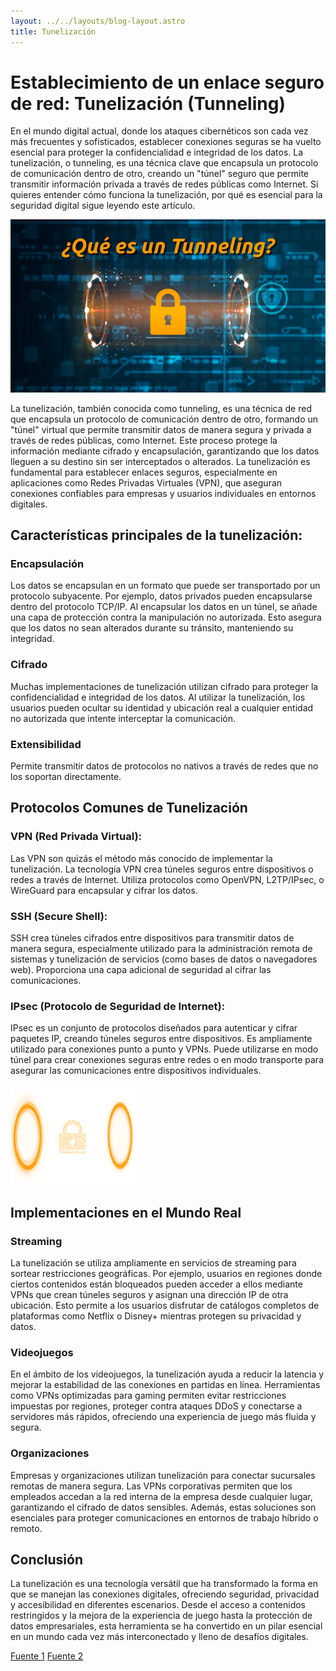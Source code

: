 ```yaml
---
layout: ../../layouts/blog-layout.astro
title: Tunelización
---
```


# Establecimiento de un enlace seguro de red: Tunelización (Tunneling)

En el mundo digital actual, donde los ataques cibernéticos son cada vez más frecuentes y sofisticados, establecer conexiones seguras se ha vuelto esencial para proteger la confidencialidad e integridad de los datos. La tunelización, o tunneling, es una técnica clave que encapsula un protocolo de comunicación dentro de otro, creando un "túnel" seguro que permite transmitir información privada a través de redes públicas como Internet. Si quieres entender cómo funciona la tunelización, por qué es esencial para la seguridad digital sigue leyendo este artículo.

![Anónimo.](../../assets/tunneling/queEs.png)

La tunelización, también conocida como tunneling, es una técnica de red que encapsula un protocolo de comunicación dentro de otro, formando un "túnel" virtual que permite transmitir datos de manera segura y privada a través de redes públicas, como Internet. Este proceso protege la información mediante cifrado y encapsulación, garantizando que los datos lleguen a su destino sin ser interceptados o alterados. La tunelización es fundamental para establecer enlaces seguros, especialmente en aplicaciones como Redes Privadas Virtuales (VPN), que aseguran conexiones confiables para empresas y usuarios individuales en entornos digitales.

## Características principales de la tunelización:

### Encapsulación
Los datos se encapsulan en un formato que puede ser transportado por un protocolo subyacente. Por ejemplo, datos privados pueden encapsularse dentro del protocolo TCP/IP. Al encapsular los datos en un túnel, se añade una capa de protección contra la manipulación no autorizada. Esto asegura que los datos no sean alterados durante su tránsito, manteniendo su integridad.
### Cifrado
Muchas implementaciones de tunelización utilizan cifrado para proteger la confidencialidad e integridad de los datos. Al utilizar la tunelización, los usuarios pueden ocultar su identidad y ubicación real a cualquier entidad no autorizada que intente interceptar la comunicación.
### Extensibilidad
Permite transmitir datos de protocolos no nativos a través de redes que no los soportan directamente.

## Protocolos Comunes de Tunelización

### VPN (Red Privada Virtual):

Las VPN son quizás el método más conocido de implementar la tunelización. La tecnología VPN crea túneles seguros entre dispositivos o redes a través de Internet. Utiliza protocolos como OpenVPN, L2TP/IPsec, o WireGuard para encapsular y cifrar los datos.

### SSH (Secure Shell):

SSH crea túneles cifrados entre dispositivos para transmitir datos de manera segura, especialmente utilizado para la administración remota de sistemas y tunelización de servicios (como bases de datos o navegadores web). Proporciona una capa adicional de seguridad al cifrar las comunicaciones.

### IPsec (Protocolo de Seguridad de Internet):

IPsec es un conjunto de protocolos diseñados para autenticar y cifrar paquetes IP, creando túneles seguros entre dispositivos. Es ampliamente utilizado para conexiones punto a punto y VPNs. Puede utilizarse en modo túnel para crear conexiones seguras entre redes o en modo transporte para asegurar las comunicaciones entre dispositivos individuales.

![Anónimo.](../../assets/tunneling/tunel.png)

## Implementaciones en el Mundo Real

### Streaming

La tunelización se utiliza ampliamente en servicios de streaming para sortear restricciones geográficas. Por ejemplo, usuarios en regiones donde ciertos contenidos están bloqueados pueden acceder a ellos mediante VPNs que crean túneles seguros y asignan una dirección IP de otra ubicación. Esto permite a los usuarios disfrutar de catálogos completos de plataformas como Netflix o Disney+ mientras protegen su privacidad y datos.

### Videojuegos

En el ámbito de los videojuegos, la tunelización ayuda a reducir la latencia y mejorar la estabilidad de las conexiones en partidas en línea. Herramientas como VPNs optimizadas para gaming permiten evitar restricciones impuestas por regiones, proteger contra ataques DDoS y conectarse a servidores más rápidos, ofreciendo una experiencia de juego más fluida y segura.

### Organizaciones

Empresas y organizaciones utilizan tunelización para conectar sucursales remotas de manera segura. Las VPNs corporativas permiten que los empleados accedan a la red interna de la empresa desde cualquier lugar, garantizando el cifrado de datos sensibles. Además, estas soluciones son esenciales para proteger comunicaciones en entornos de trabajo híbrido o remoto.

## Conclusión

La tunelización es una tecnología versátil que ha transformado la forma en que se manejan las conexiones digitales, ofreciendo seguridad, privacidad y accesibilidad en diferentes escenarios. Desde el acceso a contenidos restringidos y la mejora de la experiencia de juego hasta la protección de datos empresariales, esta herramienta se ha convertido en un pilar esencial en un mundo cada vez más interconectado y lleno de desafíos digitales.

[Fuente 1](https://latam.kaspersky.com/resource-center/definitions/tunneling-protocol)
[Fuente 2](https://www.cloudflare.com/es-es/learning/network-layer/what-is-tunneling/)
